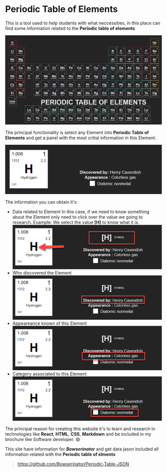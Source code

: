 # Periodic Table of Elements

This is a tool used to help students with what neccessities, in this place can find some information related to the **Periodic table of elements**

![Image representation Periodic Table of Elements](/src/assets/periodic-table-img-1.png)

The principal functionality is select any Element into **Periodic Table of Elements** and get a panel with the most critial information in this Element.

![Panel information of a Element](/src/assets/periodic-table-img-panel.png)

The information you can obtain it's:

- Data related to Element
In this case, if we need to know something about the Element only need to click over the value we going to research.
Example: We select the value **[H]** to know what it is.
![Discovered by](/src/assets/periodic-table-img-panel-info.png)
- Who discovered the Element
![Discovered by](/src/assets/periodic-table-img-panel-discovered.png)
- Appeareance known of this Element
![Appeareance](/src/assets/periodic-table-img-panel-appearance.png)
- Category associated to this Element
![Category](/src/assets/periodic-table-img-panel-category.png)

The principal reason for creating this website it's to learn and research in technologies like **React**, **HTML**, **CSS**, **Markdown** and be included in my brochure like Software developer. :smile:

This site have information for ***Bowserinator*** and get data jason included all information related with the **Periodic table of elments**
> https://github.com/Bowserinator/Periodic-Table-JSON